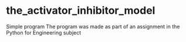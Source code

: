 # the_activator_inhibitor_model
Simple program
The program was made as part of an assignment in the Python for Engineering subject
